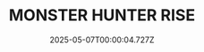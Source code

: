 ---
title: "MONSTER HUNTER RISE"
id: 1446780
date: 2025-05-07T00:00:04.727Z
link: games/steam/recent/monster-hunter-rise
image: http://media.steampowered.com/steamcommunity/public/images/apps/1446780/560dd364b52075b783424961a43c01f9b69fde15.jpg
playtime_2weeks: 2367
playtime_forever: 8456
playtime_windows_forever: 0
playtime_mac_forever: 0
playtime_linux_forever: 8456
playtime_deck_forever: 8456
---